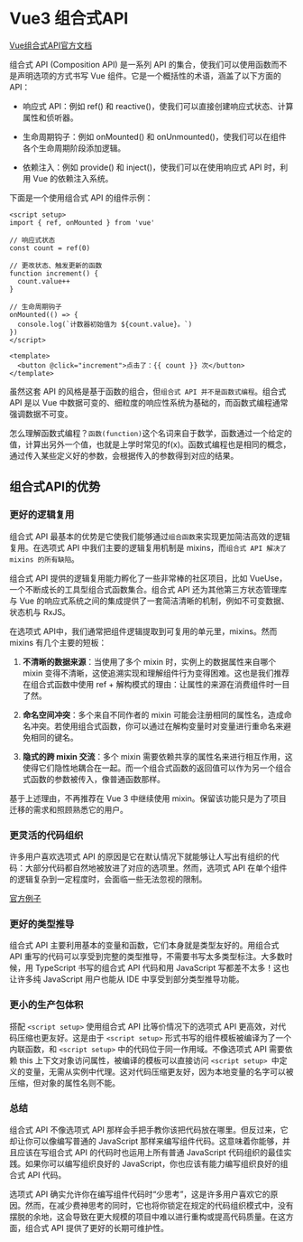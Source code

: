 # Vue3 组合式API

[Vue组合式API官方文档](https://cn.vuejs.org/guide/extras/composition-api-faq.html)


组合式 API (Composition API) 是一系列 API 的集合，使我们可以使用函数而不是声明选项的方式书写 Vue 组件。它是一个概括性的术语，涵盖了以下方面的 API：

- 响应式 API：例如 ref() 和 reactive()，使我们可以直接创建响应式状态、计算属性和侦听器。

- 生命周期钩子：例如 onMounted() 和 onUnmounted()，使我们可以在组件各个生命周期阶段添加逻辑。

- 依赖注入：例如 provide() 和 inject()，使我们可以在使用响应式 API 时，利用 Vue 的依赖注入系统。

下面是一个使用组合式 API 的组件示例：

```vue
<script setup>
import { ref, onMounted } from 'vue'

// 响应式状态
const count = ref(0)

// 更改状态、触发更新的函数
function increment() {
  count.value++
}

// 生命周期钩子
onMounted(() => {
  console.log(`计数器初始值为 ${count.value}。`)
})
</script>

<template>
  <button @click="increment">点击了：{{ count }} 次</button>
</template>
```

虽然这套 API 的风格是基于函数的组合，但`组合式 API 并不是函数式编程`。组合式 API 是以 Vue 中数据可变的、细粒度的响应性系统为基础的，而函数式编程通常强调数据不可变。

怎么理解函数式编程？`函数(function)`这个名词来自于数学，函数通过一个给定的值，计算出另外一个值，也就是上学时常见的f(x)。函数式编程也是相同的概念，通过传入某些定义好的参数，会根据传入的参数得到对应的结果。

## 组合式API的优势

### 更好的逻辑复用

组合式 API 最基本的优势是它使我们能够通过`组合函数`来实现更加简洁高效的逻辑复用。在选项式 API 中我们主要的逻辑复用机制是 mixins，而`组合式 API 解决了 mixins 的所有缺陷`。

组合式 API 提供的逻辑复用能力孵化了一些非常棒的社区项目，比如 VueUse，一个不断成长的工具型组合式函数集合。组合式 API 还为其他第三方状态管理库与 Vue 的响应式系统之间的集成提供了一套简洁清晰的机制，例如不可变数据、状态机与 RxJS。

在选项式 API中，我们通常把组件逻辑提取到可复用的单元里，mixins。然而 mixins 有几个主要的短板：
1. **不清晰的数据来源**：当使用了多个 mixin 时，实例上的数据属性来自哪个 mixin 变得不清晰，这使追溯实现和理解组件行为变得困难。这也是我们推荐在组合式函数中使用 ref + 解构模式的理由：让属性的来源在消费组件时一目了然。
2. **命名空间冲突**：多个来自不同作者的 mixin 可能会注册相同的属性名，造成命名冲突。若使用组合式函数，你可以通过在解构变量时对变量进行重命名来避免相同的键名。

3. **隐式的跨 mixin 交流**：多个 mixin 需要依赖共享的属性名来进行相互作用，这使得它们隐性地耦合在一起。而一个组合式函数的返回值可以作为另一个组合式函数的参数被传入，像普通函数那样。

基于上述理由，不再推荐在 Vue 3 中继续使用 mixin。保留该功能只是为了项目迁移的需求和照顾熟悉它的用户。


### 更灵活的代码组织

许多用户喜欢选项式 API 的原因是它在默认情况下就能够让人写出有组织的代码：大部分代码都自然地被放进了对应的选项里。然而，选项式 API 在单个组件的逻辑复杂到一定程度时，会面临一些无法忽视的限制。

[官方例子](https://cn.vuejs.org/guide/extras/composition-api-faq.html#more-flexible-code-organization)

### 更好的类型推导

组合式 API 主要利用基本的变量和函数，它们本身就是类型友好的。用组合式 API 重写的代码可以享受到完整的类型推导，不需要书写太多类型标注。大多数时候，用 TypeScript 书写的组合式 API 代码和用 JavaScript 写都差不太多！这也让许多纯 JavaScript 用户也能从 IDE 中享受到部分类型推导功能。

### 更小的生产包体积

搭配 `<script setup>` 使用组合式 API 比等价情况下的选项式 API 更高效，对代码压缩也更友好。这是由于 `<script setup>` 形式书写的组件模板被编译为了一个内联函数，和 `<script setup>` 中的代码位于同一作用域。不像选项式 API 需要依赖 this 上下文对象访问属性，被编译的模板可以直接访问 `<script setup> `中定义的变量，无需从实例中代理。这对代码压缩更友好，因为本地变量的名字可以被压缩，但对象的属性名则不能。


### 总结

组合式 API 不像选项式 API 那样会手把手教你该把代码放在哪里。但反过来，它却让你可以像编写普通的 JavaScript 那样来编写组件代码。这意味着你能够，并且应该在写组合式 API 的代码时也运用上所有普通 JavaScript 代码组织的最佳实践。如果你可以编写组织良好的 JavaScript，你也应该有能力编写组织良好的组合式 API 代码。

选项式 API 确实允许你在编写组件代码时“少思考”，这是许多用户喜欢它的原因。然而，在减少费神思考的同时，它也将你锁定在规定的代码组织模式中，没有摆脱的余地，这会导致在更大规模的项目中难以进行重构或提高代码质量。在这方面，组合式 API 提供了更好的长期可维护性。